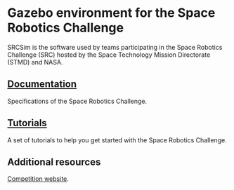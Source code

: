 # Gazebo environment for the Space Robotics Challenge

SRCSim is the software used by teams participating in the Space Robotics
Challenge (SRC) hosted by the Space Technology Mission Directorate (STMD)
and NASA.

## [Documentation](https://bitbucket.org/osrf/srcsim/wiki/documentation)
Specifications of the Space Robotics Challenge.

## [Tutorials](https://bitbucket.org/osrf/srcsim/wiki/tutorials)
A set of tutorials to help you get started with the Space Robotics Challenge.

## Additional resources
[Competition website](https://www.nasa.gov/directorates/spacetech/centennial_challenges/space_robotics/index.html).
